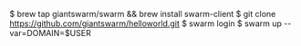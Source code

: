 $ brew tap giantswarm/swarm && brew install swarm-client
$ git clone https://github.com/giantswarm/helloworld.git
$ swarm login
$ swarm up --var=DOMAIN=$USER